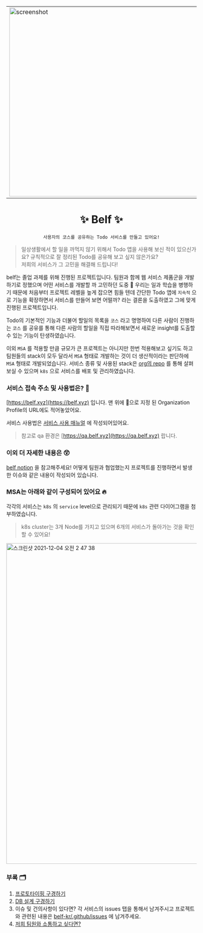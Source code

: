 <p align="center">
  <table align="center">
    <tbody>
      <tr>
        <td>
          <img src="https://user-images.githubusercontent.com/63892989/144641795-319226e1-b98a-4876-be67-e1d14c11d8a3.png" alt="screenshot" width="500" />
        </td>
        <td>
          <img src="https://user-images.githubusercontent.com/63892989/144641821-b6e00be9-350f-433d-9d36-951241ddaf71.png" alt="screenshot" width="500" />
        </td>
      </tr>
    </tbody>
  </table>
  <h1 align="center">
    ✨ Belf ✨
  </h1>
</p>
<div align="center">

`사용자의 코스를 공유하는 Todo 서비스를 만들고 있어요!`

</div>
<p>

> 일상생활에서 할 일을 까먹지 않기 위해서 Todo 앱을 사용해 보신 적이 있으신가요? 규칙적으로 잘 정리된 Todo를 공유해 보고 싶지 않은가요?  
> 저희의 서비스가 그 고민을 해결해 드립니다!

belf는 졸업 과제를 위해 진행된 프로젝트입니다. 팀원과 함께 웹 서비스 제품군을 개발하기로 정했으며 어떤 서비스를 개발할 까 고민하던 도중 🤔 우리는 일과 학습을 병행하기 때문에 처음부터 프로젝트 레벨을 높게 잡으면 힘들 텐데 간단한 Todo 앱에 `지속적` 으로 기능을 확장하면서 서비스를 만들어 보면 어떨까? 라는 결론을 도출하였고 그에 맞게 진행된 프로젝트입니다.

Todo의 기본적인 기능과 더불어 할일의 목록을 `코스` 라고 명명하여 다른 사람이 진행하는 `코스` 를 공유를 통해 다른 사람의 할일을 직접 따라해보면서 새로운 insight를 도출할 수 있는 기능이 탄생하였습니다.

이외 `MSA` 를 적용할 만큼 규모가 큰 프로젝트는 아니지만 한번 적용해보고 싶기도 하고 팀원들의 stack이 모두 달라서 `MSA` 형태로 개발하는 것이 더 생산적이라는 판단하에 `MSA` 형태로 개발되었습니다.
서비스 종류 및 사용된 stack은 [org의 repo](https://github.com/orgs/belf-kr/repositories) 를 통해 살펴보실 수 있으며 `k8s` 으로 서비스를 배포 및 관리하였습니다.

</p>

### 서비스 접속 주소 및 사용법은? 📱

[https://belf.xyz](https://belf.xyz) 입니다. 맨 위에 🔗으로 지정 된 Organization Profile의 URL에도 적어놓았어요.

서비스 사용법은 [서비스 사용 매뉴얼](https://parkgang.notion.site/36f01d56dff643dfa1db264e33f18d7d) 에 작성되어있어요.

> 참고로 qa 환경은 [https://qa.belf.xyz](https://qa.belf.xyz) 랍니다.

### 이외 더 자세한 내용은 😲

[belf notion](https://parkgang.notion.site/Belf-27b87963790b4e43baae2e0c3c6ae123) 을 참고해주세요!
어떻게 팀원과 협업했는지 프로젝트를 진행하면서 발생한 이슈와 같은 내용이 작성되어 있습니다.

### MSA는 아래와 같이 구성되어 있어요 🔥

각각의 서비스는 `k8s` 의 `service` level으로 관리되기 때문에 `k8s` 관련 다이어그램을 첨부하였습니다.

> k8s cluster는 3개 Node를 가지고 있으며 6개의 서비스가 돌아가는 것을 확인할 수 있어요!

<img width="848" alt="스크린샷 2021-12-04 오전 2 47 38" src="https://user-images.githubusercontent.com/63892989/144649064-f7a18fdf-b91c-4f5e-8b02-748aa0879ee0.png">

### 부록 🗂

1. [프로토타이핑 구경하기](https://xd.adobe.com/view/ffec9bcc-87d9-4bc6-b873-721709411173-aabf)
1. [DB 설계 구경하기](https://parkgang.notion.site/DB-55e662c356b54643a7b8d370cdde8adc)
1. 이슈 및 건의사항이 있다면? 각 서비스의 issues 탭을 통해서 남겨주시고 프로젝트와 관련된 내용은 [belf-kr/.github/issues](https://github.com/belf-kr/.github/issues) 에 남겨주세요.
1. [저희 팀원와 소통하고 싶다면?](http://belfhq.slack.com)
